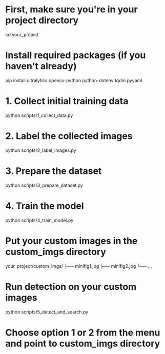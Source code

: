 # First, make sure you're in your project directory
cd your_project

# Install required packages (if you haven't already)
pip install ultralytics opencv-python python-dotenv tqdm pyyaml

# 1. Collect initial training data
python scripts/1_collect_data.py

# 2. Label the collected images
python scripts/2_label_images.py

# 3. Prepare the dataset
python scripts/3_prepare_dataset.py

# 4. Train the model
python scripts/4_train_model.py

# Put your custom images in the custom_imgs directory
your_project/custom_imgs/
├── minifig1.jpg
├── minifig2.jpg
└── ...

# Run detection on your custom images
python scripts/5_detect_and_search.py
# Choose option 1 or 2 from the menu and point to custom_imgs directory